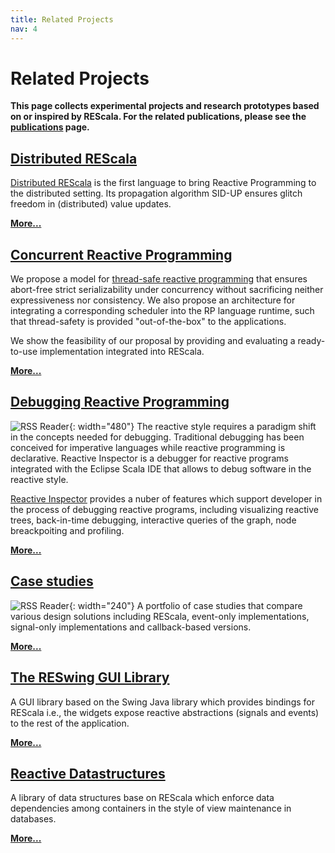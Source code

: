 ```yaml
---
title: Related Projects
nav: 4
---
```



# Related Projects


**This page collects experimental projects and research prototypes based on or inspired by REScala. For the related publications, please see the [publications](../publications/) page.**




## [Distributed REScala](../distributed/)

[Distributed REScala](../distributed/) is the first language to bring Reactive Programming to the distributed setting. Its propagation algorithm SID-UP ensures glitch freedom in (distributed) value updates.

[**More...**](../distributed/)





## [Concurrent Reactive Programming](../concurrent/)

We propose a model for [thread-safe reactive programming](../concurrent/) that ensures abort-free strict serializability
under concurrency without sacrificing neither expressiveness nor consistency. We also propose an architecture
for integrating a corresponding scheduler into the RP language runtime, such that thread-safety is provided
"out-of-the-box" to the applications.

We show the feasibility of our proposal by providing and evaluating a ready-to-use implementation
integrated into REScala. 

[**More...**](./concurrent/)





## [Debugging Reactive Programming](https://guidosalva.github.io/reactive-inspector/)

![RSS Reader](images/highlight-dependencies-children.png){: width="480"}
The reactive style requires a paradigm shift in the concepts needed for debugging. Traditional debugging has been conceived for imperative languages while reactive programming is declarative. Reactive Inspector is a debugger for reactive programs integrated with the Eclipse Scala IDE that allows to debug software in the reactive style.

[Reactive Inspector](https://guidosalva.github.io/reactive-inspector/)
 provides a nuber of features which support developer in the process of debugging reactive programs, including visualizing reactive trees, back-in-time debugging, interactive queries of the graph, node breackpoiting and profiling.

 [**More...**](https://guidosalva.github.io/reactive-inspector/)




## [Case studies](./studies/)

![RSS Reader](images/shapes.png){: width="240"}
A portfolio of case studies that compare various design solutions including REScala, event-only implementations, signal-only implementations and callback-based versions.

[**More...**](./studies/)




## [The RESwing GUI Library](../reswing/)

A GUI library based on the Swing Java library which provides bindings for REScala i.e., the widgets expose reactive abstractions (signals and events) to the rest of the application.

[**More...**](../reswing/)



## [Reactive Datastructures](../datastructures/)

A library of data structures base on REScala which enforce data dependencies among containers in the style of view maintenance in databases.   

[**More...**](../datastructures/)













